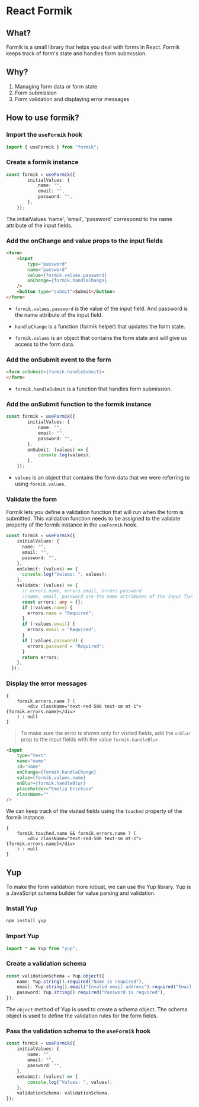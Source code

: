 # React Formik

## What?

Formik is a small library that helps you deal with forms in React. Formik keeps track of form's state and handles form submission.

## Why?

1. Managing form data or form state
2. Form submission
3. Form validation and displaying error messages

## How to use formik?

### Import the `useFormik` hook

```ts
import { useFormik } from "formik";
```

### Create a formik instance

```ts
const formik = useFormik({
        initialValues: {
            name: "",
            email: "",
            password: "",
        },
    });
```

The initialValues 'name', 'email', 'password' correspond to the name attribute of the input fields.

### Add the onChange and value props to the input fields

```html
<form>
    <input
        type="password"
        name="password"
        value={formik.values.password}
        onChange={formik.handleChange}
    />
    <button type="submit">Submit</button>
</form>
```

- `formik.values.password` is the value of the input field. And password is the name attribute of the input field.

- `handleChange` is a function (formik helper) that updates the form state.

- `formik.values` is an object that contains the form state and will give us access to the form data.

### Add the onSubmit event to the form

```html
<form onSubmit={formik.handleSubmit}>
</form>
```

- `formik.handleSubmit` is a function that handles form submission.

### Add the onSubmit function to the formik instance

```ts
const formik = useFormik({
        initialValues: {
            name: "",
            email: "",
            password: "",
        },
        onSubmit: (values) => {
            console.log(values);
        },
    });
```

- `values` is an object that contains the form data that we were referring to using `formik.values`.

### Validate the form

Formik lets you define a validation function that will run when the form is submitted. This validation function needs to be assigned to the validate property of the formik instance in the `useFormik` hook.

```ts
const formik = useFormik({
    initialValues: {
      name: "",
      email: "",
      password: "",
    },
    onSubmit: (values) => {
      console.log("Values: ", values);
    },
    validate: (values) => {
      // errors.name, errors.email, errors.password
      //name, email, password are the name attributes of the input fields
      const errors: any = {};
      if (!values.name) {
        errors.name = "Required";
      }
      if (!values.email) {
        errors.email = "Required";
      } 
      if (!values.password) {
        errors.password = "Required";
      }
      return errors;
    },
  });
```

### Display the error messages

```tsx
{
    formik.errors.name ? (
        <div className="text-red-500 text-sm mt-1">{formik.errors.name}</div>
    ) : null
}
```

> To make sure the error is shown only for visited fields, add the `onBlur` prop to the input fields with the value `formik.handleBlur`.

```html
<input
    type="text"
    name="name"
    id="name"
    onChange={formik.handleChange}
    value={formik.values.name}
    onBlur={formik.handleBlur}
    placeholder="Emelia Erickson"
    className=""
/>
```

We can keep track of the visited fields using the `touched` property of the formik instance.

```tsx
{
    formik.touched.name && formik.errors.name ? (
        <div className="text-red-500 text-sm mt-1">{formik.errors.name}</div>
    ) : null
}
```

## Yup

To make the form validation more robust, we can use the Yup library. Yup is a JavaScript schema builder for value parsing and validation.

### Install Yup

```bash
npm install yup
```

### Import Yup

```ts
import * as Yup from "yup";
```

### Create a validation schema

```ts
const validationSchema = Yup.object({
    name: Yup.string().required("Name is required"),
    email: Yup.string().email("Invalid email address").required("Email is required"),
    password: Yup.string().required("Password is required"),
});
```

The `object` method of Yup is used to create a schema object. The schema object is used to define the validation rules for the form fields.

### Pass the validation schema to the `useFormik` hook

```ts
const formik = useFormik({
    initialValues: {
        name: "",
        email: "",
        password: "",
    },
    onSubmit: (values) => {
        console.log("Values: ", values);
    },
    validationSchema: validationSchema,
});
```
